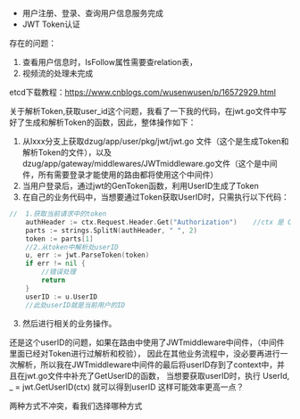 


* 用户注册、登录、查询用户信息服务完成
* JWT Token认证

存在的问题：
1. 查看用户信息时，IsFollow属性需要查relation表，
2. 视频流的处理未完成

etcd下载教程：https://www.cnblogs.com/wusenwusen/p/16572929.html



关于解析Token,获取user_id这个问题，我看了一下我的代码，在jwt.go文件中写好了生成和解析Token的函数，因此，整体操作如下：
1. 从lxxx分支上获取dzug/app/user/pkg/jwt/jwt.go 文件（这个是生成Token和解析Token的文件），以及dzug/app/gateway/middlewares/JWTmiddleware.go文件（这个是中间件，所有需要登录才能使用的路由都将使用这个中间件）
2. 当用户登录后，通过jwt的GenToken函数，利用UserID生成了Token
3. 在自己的业务代码中，当想要通过Token获取UserID时，只需执行以下代码：
```go
//  1.获取当前请求中的token
	authHeader := ctx.Request.Header.Get("Authorization")    //ctx 是 Context
	parts := strings.SplitN(authHeader, " ", 2)
	token := parts[1]
	//2.从token中解析处userID
	u, err := jwt.ParseToken(token)
	if err != nil {
		//错误处理
		return
	}
	userID := u.UserID
	//此处userID就是当前用户的ID
```
3. 然后进行相关的业务操作。



还是这个userID的问题，如果在路由中使用了JWTmiddleware中间件，（中间件里面已经对Token进行过解析和校验），
因此在其他业务流程中，没必要再进行一次解析，所以我在JWTmiddleware中间件的最后将userID存到了context中，并且在jwt.go文件中补充了GetUserID的函数，
当想要获取userID时，执行 UserId, _ = jwt.GetUserID(ctx) 就可以得到userID
这样可能效率更高一点？

两种方式不冲突，看我们选择哪种方式